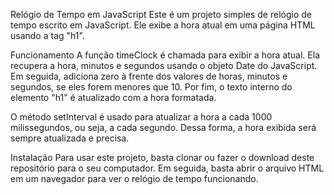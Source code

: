 Relógio de Tempo em JavaScript
Este é um projeto simples de relógio de tempo escrito em JavaScript. Ele exibe a hora atual em uma página HTML usando a tag "h1".

Funcionamento
A função timeClock é chamada para exibir a hora atual. Ela recupera a hora, minutos e segundos usando o objeto Date do JavaScript. Em seguida, adiciona zero à frente dos valores de horas, minutos e segundos, se eles forem menores que 10. Por fim, o texto interno do elemento "h1" é atualizado com a hora formatada.

O método setInterval é usado para atualizar a hora a cada 1000 milissegundos, ou seja, a cada segundo. Dessa forma, a hora exibida será sempre atualizada e precisa.

Instalação
Para usar este projeto, basta clonar ou fazer o download deste repositório para o seu computador. Em seguida, basta abrir o arquivo HTML em um navegador para ver o relógio de tempo funcionando.
